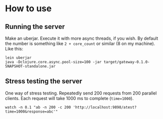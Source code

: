 # How to use

## Running the server
Make an uberjar. Execute it with more async threads, if you wish. By default the number is something like `2 + core_count` or similar (8 on my machine). Like this:

```
lein uberjar
java -Dclojure.core.async.pool-size=100 -jar target/gateway-0.1.0-SNAPSHOT-standalone.jar
```

## Stress testing the server
One way of stress testing. Repeatedly send 200 requests from 200 parallel clients. Each request will take 1000 ms to complete (`time=1000`).
```
watch -n 0.1 "ab -n 200 -c 200 'http://localhost:9898/atest?time=1000&response=abc'"
```
